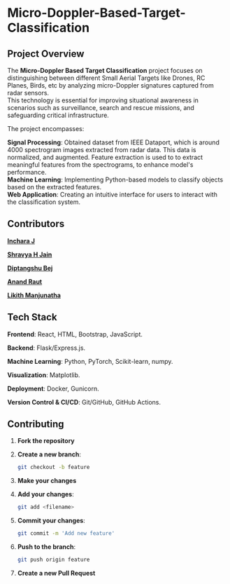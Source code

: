 
# Micro-Doppler-Based-Target-Classification

## Project Overview

The **Micro-Doppler Based Target Classification** project focuses on distinguishing between different Small Aerial Targets like Drones, RC Planes, Birds, etc by analyzing micro-Doppler signatures captured from radar sensors. <br>
This technology is essential for improving situational awareness in scenarios such as surveillance, search and rescue missions, and safeguarding critical infrastructure. <br>

The project encompasses:

**Signal Processing**: Obtained dataset from IEEE Dataport, which is around 4000 spectrogram images extracted from radar data. This data is normalized, and augmented. Feature extraction is used to to extract meaningful features                           from the spectrograms, to enhance model's performance.<br>
**Machine Learning**: Implementing Python-based models to classify objects based on the extracted features.<br>
**Web Application**: Creating an intuitive interface for users to interact with the classification system.<br>

## Contributors 

**[Inchara J](https://github.com/Incharajayaram)**<br>

**[Shravya H Jain](https://github.com/shravya312)**<br>

**[Diptangshu Bej](https://github.com/DiptangshuBej)**<br>

**[Anand Raut](https://github.com/Anand-Raut9)**<br>

**[Likith Manjunatha](https://github.com/Likith-m-22)**<br>

## Tech Stack

**Frontend**: React, HTML, Bootstrap, JavaScript.<br>

**Backend**: Flask/Express.js.<br>

**Machine Learning**: Python, PyTorch, Scikit-learn, numpy.<br>

**Visualization**: Matplotlib.<br>

**Deployment**: Docker, Gunicorn.<br>

**Version Control & CI/CD**: Git/GitHub, GitHub Actions.<br>

## Contributing

1. **Fork the repository**
2. **Create a new branch**:

   ```sh
   git checkout -b feature
   ```

3. **Make your changes**
4. **Add your changes**:

   ```sh
   git add <filename>
   ```
5. **Commit your changes**:

   ```sh
   git commit -m 'Add new feature'
   ```

6. **Push to the branch**:

   ```sh
   git push origin feature
   ```

7. **Create a new Pull Request**
